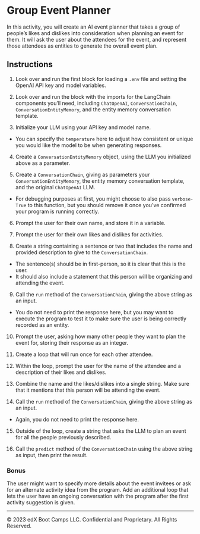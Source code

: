 # Group Event Planner

In this activity, you will create an AI event planner that takes a group of people’s likes and dislikes into consideration when planning an event for them. It will ask the user about the attendees for the event, and represent those attendees as entities to generate the overall event plan.

## Instructions

1. Look over and run the first block for loading a `.env` file and setting the OpenAI API key and model variables.

2. Look over and run the block with the imports for the LangChain components you’ll need, including `ChatOpenAI`, `ConversationChain`, `ConversationEntityMemory`, and the entity memory conversation template.

3. Initialize your LLM using your API key and model name.
  * You can specify the `temperature` here to adjust how consistent or unique you would like the model to be when generating responses.

4. Create a `ConversationEntityMemory` object, using the LLM you initialized above as a parameter.

5. Create a `ConversationChain`, giving as parameters your `ConversationEntityMemory`, the entity memory conversation template, and the original `ChatOpenAI` LLM.
  * For debugging purposes at first, you might choose to also pass `verbose-True` to this function, but you should remove it once you’ve confirmed your program is running correctly.

6. Prompt the user for their own name, and store it in a variable.

7. Prompt the user for their own likes and dislikes for activities.

8. Create a string containing a sentence or two that includes the name and provided description to give to the `ConversationChain`.
  * The sentence(s) should be in first-person, so it is clear that this is the user.
  * It should also include a statement that this person will be organizing and attending the event.

9. Call the `run` method of the `ConversationChain`, giving the above string as an input.
  * You do not need to print the response here, but you may want to execute the program to test it to make sure the user is being correctly recorded as an entity.

10. Prompt the user, asking how many other people they want to plan the event for, storing their response as an integer.

11. Create a loop that will run once for each other attendee.

12. Within the loop, prompt the user for the name of the attendee and a description of their likes and dislikes.

13. Combine the name and the likes/dislikes into a single string. Make sure that it mentions that this person will be attending the event.

14. Call the `run` method of the `ConversationChain`, giving the above string as an input.
  * Again, you do not need to print the response here.

15. Outside of the loop, create a string that asks the LLM to plan an event for all the people previously described.

16. Call the `predict` method of the `ConversationChain` using the above string as input, then print the result.

### Bonus

The user might want to specify more details about the event invitees or ask for an alternate activity idea from the program. Add an additional loop that lets the user have an ongoing conversation with the program after the first activity suggestion is given.

---

© 2023 edX Boot Camps LLC. Confidential and Proprietary. All Rights Reserved.
